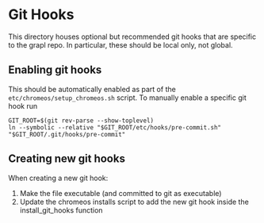 # Git Hooks

This directory houses optional but recommended git hooks that are specific to
the grapl repo. In particular, these should be local only, not global.

## Enabling git hooks

This should be automatically enabled as part of the
`etc/chromeos/setup_chromeos.sh` script. To manually enable a specific git hook
run

```
GIT_ROOT=$(git rev-parse --show-toplevel)
ln --symbolic --relative "$GIT_ROOT/etc/hooks/pre-commit.sh" "$GIT_ROOT/.git/hooks/pre-commit"
```

## Creating new git hooks
  
When creating a new git hook:

1. Make the file executable (and committed to git as executable)
2. Update the chromeos installs script to add the new git hook inside the install_git_hooks function
